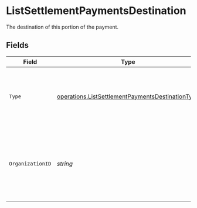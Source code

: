 # ListSettlementPaymentsDestination

The destination of this portion of the payment.


## Fields

| Field                                                                                                                | Type                                                                                                                 | Required                                                                                                             | Description                                                                                                          | Example                                                                                                              |
| -------------------------------------------------------------------------------------------------------------------- | -------------------------------------------------------------------------------------------------------------------- | -------------------------------------------------------------------------------------------------------------------- | -------------------------------------------------------------------------------------------------------------------- | -------------------------------------------------------------------------------------------------------------------- |
| `Type`                                                                                                               | [operations.ListSettlementPaymentsDestinationType](../../models/operations/listsettlementpaymentsdestinationtype.md) | :heavy_check_mark:                                                                                                   | The type of destination. Currently only the destination type `organization` is supported.                            | organization                                                                                                         |
| `OrganizationID`                                                                                                     | *string*                                                                                                             | :heavy_check_mark:                                                                                                   | Required for destination type `organization`. The ID of the connected organization the funds should be<br/>routed to. | org_1234567                                                                                                          |